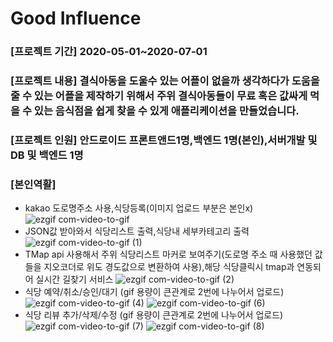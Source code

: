# Good Influence
### [프로젝트 기간] 2020-05-01~2020-07-01
### [프로젝트 내용] 결식아동을 도울수 있는 어플이 없을까 생각하다가 도움을 줄 수 있는 어플을 제작하기 위해서 주위 결식아동들이 무료 혹은 값싸게 먹을 수 있는 음식점을 쉽게 찾을 수 있게 애플리케이션을 만들었습니다.  
### [프로젝트 인원] 안드로이드 프론트앤드1명,백엔드 1명(본인),서버개발 및 DB 및 백엔드  1명
### [본인역활]
- kakao 도로명주소 사용,식당등록(이미지 업로드 부분은 본인x)
![ezgif com-video-to-gif](https://user-images.githubusercontent.com/55783172/87222408-5a019380-c3ae-11ea-8727-e924bc201c8d.gif)
- JSON값 받아와서 식당리스트 출력,식당내 세부카테고리 출력
![ezgif com-video-to-gif (1)](https://user-images.githubusercontent.com/55783172/87222542-3db22680-c3af-11ea-8e04-14b98803df56.gif)
- TMap api 사용해서 주위 식당리스트 마커로 보여주기(도로명 주소 때 사용했던 값들을 지오코더로 위도 경도값으로 변환하여 사용),해당 식당클릭시 tmap과 연동되어 실시간 길찾기 서비스
![ezgif com-video-to-gif (2)](https://user-images.githubusercontent.com/55783172/87222589-d47ee300-c3af-11ea-8e55-660c93d96d9e.gif)
- 식당 예약/취소/승인/대기  (gif 용량이 큰관계로 2번에 나누어서 업로드)
![ezgif com-video-to-gif (4)](https://user-images.githubusercontent.com/55783172/87222703-f9c02100-c3b0-11ea-99dd-3ed40ed376ab.gif)
![ezgif com-video-to-gif (6)](https://user-images.githubusercontent.com/55783172/87222735-5b808b00-c3b1-11ea-9f94-5e452fb8dddc.gif)
- 식당 리뷰 추가/삭제/수정  (gif 용량이 큰관계로 2번에 나누어서 업로드)
![ezgif com-video-to-gif (7)](https://user-images.githubusercontent.com/55783172/87222876-bbc3fc80-c3b2-11ea-952e-4f60487094d1.gif)
![ezgif com-video-to-gif (8)](https://user-images.githubusercontent.com/55783172/87222901-ed3cc800-c3b2-11ea-8632-69aa19671426.gif)

